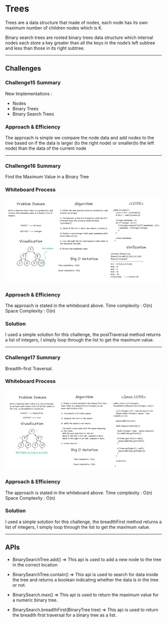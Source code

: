 # Trees

<!-- Short summary or background information -->

Trees are a data structure that made of nodes, each node has its own maximum number of children nodes which is K.

Binary search trees are rooted binary trees data structure which internal nodes each store a key greater than all the keys in the node’s left subtree and less than those in its right subtree.

---

## Challenges

<!-- Description of the challenge -->

### Challenge15 Summary

New Implementations :

- Nodes
- Binary Trees
- Binary Search Trees

### Approach & Efficiency

<!-- What approach did you take? Why? What is the Big O space/time for this approach? -->

The approach is simple we compare the node data and add nodes to the tree based on if the data is larger (to the right node) or smaller(to the left node) than the data of the current node

---

### Challenge16 Summary

<!-- Description of the challenge -->

Find the Maximum Value in a Binary Tree

### Whiteboard Process

<!-- Embedded whiteboard image -->

![maxWhiteBoard](./lib/src/main/resources/max.png)

### Approach & Efficiency

<!-- What approach did you take? Why? What is the Big O space/time for this approach? -->

The approach is stated in the whiteboard above.
Time complexity : O(n)
Space Complexity : O(n)

### Solution

<!-- Show how to run your code, and examples of it in action -->

I used a simple solution for this challenge, the postTraversal method returns a list of integers, I simply loop through the list to get the maximum value.

---

### Challenge17 Summary

<!-- Description of the challenge -->

Breadth-first Traversal.

### Whiteboard Process

<!-- Embedded whiteboard image -->

![maxWhiteBoard](./lib/src/main/resources/breadth.png)

### Approach & Efficiency

<!-- What approach did you take? Why? What is the Big O space/time for this approach? -->

The approach is stated in the whiteboard above.
Time complexity : O(n)
Space Complexity : O(n)

### Solution

<!-- Show how to run your code, and examples of it in action -->

I used a simple solution for this challenge, the breadthFirst method returns a list of integers, I simply loop through the list to get the maximum value.

---

## APIs

<!-- Description of each method publicly available in each of your trees -->

- BinarySearchTree.add() => This api is used to add a new node to the tree in the correct location

- BinarySearchTree.contain() => This api is used to search for data inside the tree and returns a boolean indicating whether the data is in the tree or not.

- BinarySearch.max() => This api is used to return the maximum value for a numeric binary tree.

- BinarySearch.breadthFirst(BinaryTree tree) => This api is used to return the breadth first traversal for a binary tree as a list.
